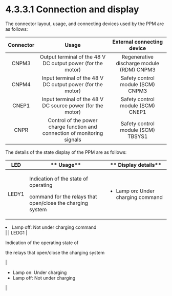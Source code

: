 # 4.3.3.1 Connection and display

The connector layout, usage, and connecting devices used by the PPM are as follows:

| Connector |                                 **Usage**                                 |         External connecting device        |
| :-------: | :-----------------------------------------------------------------------: | :---------------------------------------: |
|   CNPM3   |        Output terminal of the 48 V DC output power (for the motor)        | Regenerative discharge module (RDM) CNPM3 |
|   CNPM4   |         Input terminal of the 48 V DC output power (for the motor)        |     Safety control module (SCM) CNPM3     |
|   CNEP1   |         Input terminal of the 48 V DC source power (for the motor)        |     Safety control module (SCM) CNEP1     |
|    CNPR   | Control of the power charge function and connection of monitoring signals |     Safety control module (SCM) TBSYS1    |

The details of the state display of the PPM are as follows:

| **LED** | **                               Usage**                                                                     | **              Display details**                                                                |
| ------- | ------------------------------------------------------------------------------------------------------------ | ------------------------------------------------------------------------------------------------ |
| LEDY1   | <p>Indication of the state of operating</p><p>command for the relays that open/close the charging system</p> | <ul><li>Lamp on: Under charging command</li><li>Lamp off: Not under charging command</li></ul> |
| LEDG1   | <p>Indication of the operating state of</p><p>the relays that open/close the charging system</p>             | <ul><li>Lamp on: Under charging</li><li>Lamp off: Not under charging</li></ul>                  |
